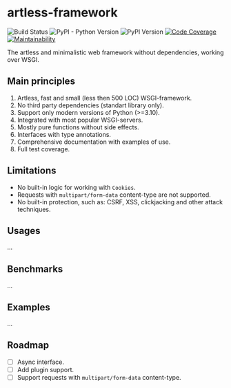 # artless-framework

![Build Status](https://github.com/p3t3rbr0/py3-artless-framework/actions/workflows/ci.yaml/badge.svg?branch=master)
![PyPI - Python Version](https://img.shields.io/pypi/pyversions/artless-framework)
![PyPI Version](https://img.shields.io/pypi/v/artless-framework)
[![Code Coverage](https://codecov.io/gh/p3t3rbr0/py3-artless-framework/graph/badge.svg?token=N7J33ZOKVO)](https://codecov.io/gh/p3t3rbr0/py3-artless-framework)
[![Maintainability](https://api.codeclimate.com/v1/badges/76cc047808f3dc53de01/maintainability)](https://codeclimate.com/github/p3t3rbr0/py3-artless-framework/maintainability)

The artless and minimalistic web framework without dependencies, working over WSGI.

## Main principles

1. Artless, fast and small (less then 500 LOC) WSGI-framework.
2. No third party dependencies (standart library only).
3. Support only modern versions of Python (>=3.10).
4. Integrated with most popular WSGI-servers.
5. Mostly pure functions without side effects.
6. Interfaces with type annotations.
7. Comprehensive documentation with examples of use.
8. Full test coverage.

## Limitations

* No built-in logic for working with `Cookies`.
* Requests with `multipart/form-data` content-type are not supported.
* No built-in protection, such as: CSRF, XSS, clickjacking and other attack techniques.

## Usages

...

## Benchmarks

...

## Examples

...

## Roadmap

- [ ] Async interface.
- [ ] Add plugin support.
- [ ] Support requests with `multipart/form-data` content-type.
